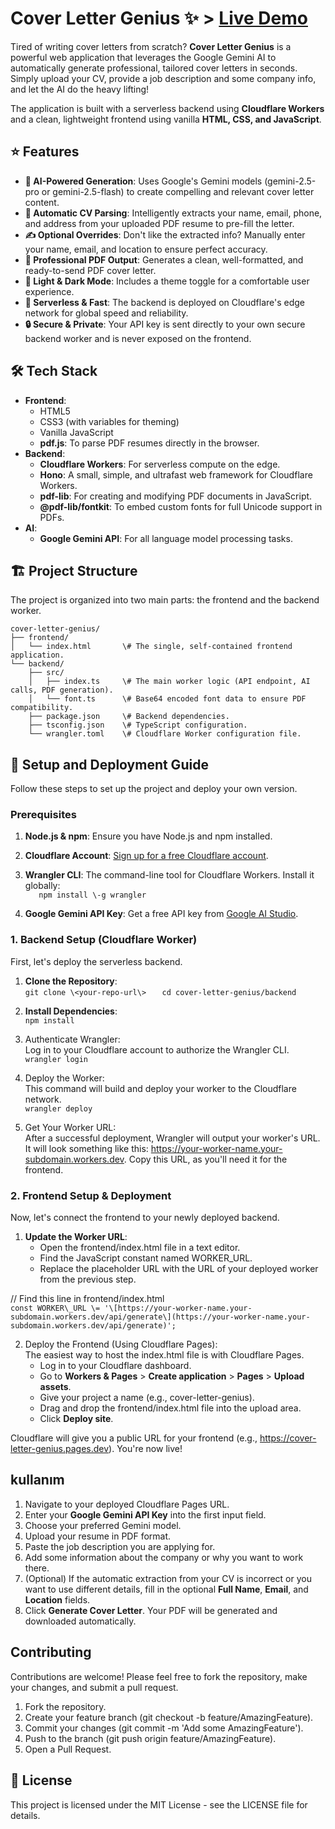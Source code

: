 # **Cover Letter Genius ✨** > [Live Demo](https://covergenius.pages.dev/)

Tired of writing cover letters from scratch? **Cover Letter Genius** is a powerful web application that leverages the Google Gemini AI to automatically generate professional, tailored cover letters in seconds. Simply upload your CV, provide a job description and some company info, and let the AI do the heavy lifting\!

The application is built with a serverless backend using **Cloudflare Workers** and a clean, lightweight frontend using vanilla **HTML, CSS, and JavaScript**.

## **⭐ Features**

* **🤖 AI-Powered Generation**: Uses Google's Gemini models (gemini-2.5-pro or gemini-2.5-flash) to create compelling and relevant cover letter content.  
* **📄 Automatic CV Parsing**: Intelligently extracts your name, email, phone, and address from your uploaded PDF resume to pre-fill the letter.  
* **✍️ Optional Overrides**: Don't like the extracted info? Manually enter your name, email, and location to ensure perfect accuracy.  
* **📄 Professional PDF Output**: Generates a clean, well-formatted, and ready-to-send PDF cover letter.  
* **🎨 Light & Dark Mode**: Includes a theme toggle for a comfortable user experience.  
* **🚀 Serverless & Fast**: The backend is deployed on Cloudflare's edge network for global speed and reliability.  
* **🔒 Secure & Private**: Your API key is sent directly to your own secure backend worker and is never exposed on the frontend.

## **🛠️ Tech Stack**

* **Frontend**:  
  * HTML5  
  * CSS3 (with variables for theming)  
  * Vanilla JavaScript  
  * **pdf.js**: To parse PDF resumes directly in the browser.  
* **Backend**:  
  * **Cloudflare Workers**: For serverless compute on the edge.  
  * **Hono**: A small, simple, and ultrafast web framework for Cloudflare Workers.  
  * **pdf-lib**: For creating and modifying PDF documents in JavaScript.  
  * **@pdf-lib/fontkit**: To embed custom fonts for full Unicode support in PDFs.  
* **AI**:  
  * **Google Gemini API**: For all language model processing tasks.

## **🏗️ Project Structure**

The project is organized into two main parts: the frontend and the backend worker.
```
cover-letter-genius/  
├── frontend/  
│   └── index.html       \# The single, self-contained frontend application.  
└── backend/  
    ├── src/  
    │   ├── index.ts     \# The main worker logic (API endpoint, AI calls, PDF generation).  
    │   └── font.ts      \# Base64 encoded font data to ensure PDF compatibility.  
    ├── package.json     \# Backend dependencies.  
    ├── tsconfig.json    \# TypeScript configuration.  
    └── wrangler.toml    \# Cloudflare Worker configuration file.
```
## **🚀 Setup and Deployment Guide**

Follow these steps to set up the project and deploy your own version.

### **Prerequisites**

1. **Node.js & npm**: Ensure you have Node.js and npm installed.  
2. **Cloudflare Account**: [Sign up for a free Cloudflare account](https://www.google.com/search?q=https://dash.cloudflare.com/sign-up).  
3. **Wrangler CLI**: The command-line tool for Cloudflare Workers. Install it globally:  
```   npm install \-g wrangler```

4. **Google Gemini API Key**: Get a free API key from [Google AI Studio](https://aistudio.google.com/app/apikey).

### **1\. Backend Setup (Cloudflare Worker)**

First, let's deploy the serverless backend.

1. **Clone the Repository**:  
   ```git clone \<your-repo-url\>  ```
  ``` cd cover-letter-genius/backend```

2. **Install Dependencies**:  
   ```npm install```

3. Authenticate Wrangler:  
   Log in to your Cloudflare account to authorize the Wrangler CLI.  
   ```wrangler login```

4. Deploy the Worker:  
   This command will build and deploy your worker to the Cloudflare network.  
  ```wrangler deploy```

5. Get Your Worker URL:  
   After a successful deployment, Wrangler will output your worker's URL. It will look something like this: https://your-worker-name.your-subdomain.workers.dev. Copy this URL, as you'll need it for the frontend.

### **2\. Frontend Setup & Deployment**

Now, let's connect the frontend to your newly deployed backend.

1. **Update the Worker URL**:  
   * Open the frontend/index.html file in a text editor.  
   * Find the JavaScript constant named WORKER\_URL.  
   * Replace the placeholder URL with the URL of your deployed worker from the previous step.

// Find this line in frontend/index.html  
```const WORKER\_URL \= '\[https://your-worker-name.your-subdomain.workers.dev/api/generate\](https://your-worker-name.your-subdomain.workers.dev/api/generate)';```

2. Deploy the Frontend (Using Cloudflare Pages):  
   The easiest way to host the index.html file is with Cloudflare Pages.  
   * Log in to your Cloudflare dashboard.  
   * Go to **Workers & Pages** \> **Create application** \> **Pages** \> **Upload assets**.  
   * Give your project a name (e.g., cover-letter-genius).  
   * Drag and drop the frontend/index.html file into the upload area.  
   * Click **Deploy site**.

Cloudflare will give you a public URL for your frontend (e.g., https://cover-letter-genius.pages.dev). You're now live\!

## **kullanım**

1. Navigate to your deployed Cloudflare Pages URL.  
2. Enter your **Google Gemini API Key** into the first input field.  
3. Choose your preferred Gemini model.  
4. Upload your resume in PDF format.  
5. Paste the job description you are applying for.  
6. Add some information about the company or why you want to work there.  
7. (Optional) If the automatic extraction from your CV is incorrect or you want to use different details, fill in the optional **Full Name**, **Email**, and **Location** fields.  
8. Click **Generate Cover Letter**. Your PDF will be generated and downloaded automatically.

## **Contributing**

Contributions are welcome\! Please feel free to fork the repository, make your changes, and submit a pull request.

1. Fork the repository.  
2. Create your feature branch (git checkout \-b feature/AmazingFeature).  
3. Commit your changes (git commit \-m 'Add some AmazingFeature').  
4. Push to the branch (git push origin feature/AmazingFeature).  
5. Open a Pull Request.

## **📄 License**

This project is licensed under the MIT License \- see the LICENSE file for details.

